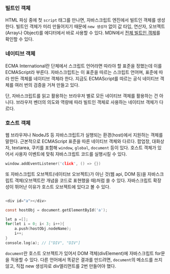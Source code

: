 
### 빌트인 객체

HTML 파싱 중에 첫 `script` 태그를 만나면, 자바스크립트 엔진에서 빌트인 객체를 생성한다.  빌트인 객체가 미리 만들어지기 때문에 `new 생성자` 없이  값 타입, 연산자, 오브젝트(Array나 Object)를 에디터에서 바로 사용할 수 있다. MDN에서 [전체 빌트인 객체](https://developer.mozilla.org/en-US/docs/Web/JavaScript/Reference/Global_Objects)를 확인할 수 있다.

### 네이티브 객체
ECMA International란 단체에서 스크립트 언어라면 따라야 할 표준을 정했는데 이를 ECMAScript라 부른다. 자바스크립트는 이 표준을 따르는 스크립트 언어며, 표준에 따라 만든 객체를 네이티브 객체라 한다. 지금도 ECMAScript를 따르는 공식 네이티브 객체를 여러 번의 검증을 거쳐 만들고 있다. 

단, 자바스크립트를 읽고 활용하는 브라우저 별로 모든 네이티브 객체를 활용하는 건 아니다. 브라우저 벤더의 의도와 역량에 따라 빌트인 객체로 사용하는 네이티브 객체가 다르다.

### 호스트 객체
웹 브라우져나 NodeJS 등 자바스크립트가 실행되는 환경(host)에서 지원하는 객체를 말한다. 근본적으로 ECMAScript 표준을 따른 네이티브 객체와 다르다. 팝업창, 대화상자, textarea, 쿠키를 포함해 `window`, `global`, `document` 등이 있다. 호스트 객체가 있어서 사용자 이벤트에 맞춰 자바스크립트 코드를 실행시킬 수 있다.

```c
window.addEventListener('click', () => {})
```


또 자바스크립트 오브젝트(네이티브 오브젝트)가 아닌 것(웹 api, DOM 등)을 자바스크립트 객체(오브젝트란 개념을 코드로 표현했을 때)처럼 쓸 수 있다. 자바스크립트 확장성이 뛰어난 이유가 호스트 오브젝트에 있다고 볼 수 있다.


```c

<div id="a"></div>

const hostObj = document.getElementById('a');

let a =[];
for(let i = 0; i< 3; i++){
    a.push(hostObj.nodeName);
    i++;
}
console.log(a); // ["DIV", "DIV"]

````
`document`란 호스트 오브젝트가 있어서 DOM 객체(divElement)에 자바스크립트 for문을 적용할 수 있다. 다른 언어에서 똑같은 결과를 만드려면, `document`의 메소드를 쓰지 않고, 직접 new 생성자로 div엘리먼트를 2번 만들어야 했다.

